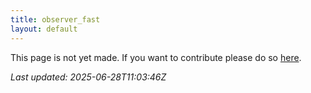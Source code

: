 ```yaml
---
title: observer_fast
layout: default
---
```


This page is not yet made. If you want to contribute please do so [here](https://github.com/CrazyH2/Bigstone/blob/wiki/components/observer_fast.md).

_Last updated: 2025-06-28T11:03:46Z_
